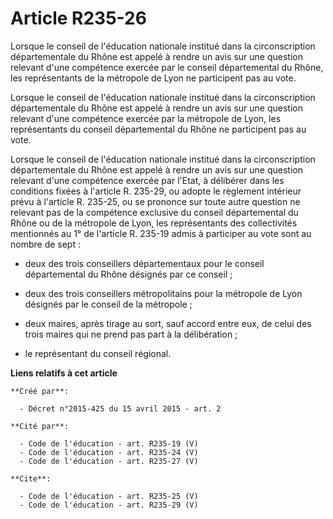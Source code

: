 # Article R235-26

Lorsque le conseil de l'éducation nationale institué dans la circonscription départementale du Rhône est appelé à rendre un
avis sur une question relevant d'une compétence exercée par le conseil départemental du Rhône, les représentants de la
métropole de Lyon ne participent pas au vote. 

Lorsque le conseil de l'éducation nationale institué dans la circonscription départementale du Rhône est appelé à rendre un
avis sur une question relevant d'une compétence exercée par la métropole de Lyon, les représentants du conseil départemental
du Rhône ne participent pas au vote. 

Lorsque le conseil de l'éducation nationale institué dans la circonscription départementale du Rhône est appelé à rendre un
avis sur une question relevant d'une compétence exercée par l'Etat, à délibérer dans les conditions fixées à l'article R.
235-29, ou adopte le règlement intérieur prévu à l'article R. 235-25, ou se prononce sur toute autre question ne relevant pas
de la compétence exclusive du conseil départemental du Rhône ou de la métropole de Lyon, les représentants des collectivités
mentionnés au 1° de l'article R. 235-19 admis à participer au vote sont au nombre de sept :

- deux des trois conseillers départementaux pour le conseil départemental du Rhône désignés par ce conseil ;

- deux des trois conseillers métropolitains pour la métropole de Lyon désignés par le conseil de la métropole ;

- deux maires, après tirage au sort, sauf accord entre eux, de celui des trois maires qui ne prend pas part à la
délibération ;

- le représentant du conseil régional.

**Liens relatifs à cet article**

	**Créé par**:

	  - Décret n°2015-425 du 15 avril 2015 - art. 2

	**Cité par**:

	  - Code de l'éducation - art. R235-19 (V)
	  - Code de l'éducation - art. R235-24 (V)
	  - Code de l'éducation - art. R235-27 (V)

	**Cite**:

	  - Code de l'éducation - art. R235-25 (V)
	  - Code de l'éducation - art. R235-29 (V)
